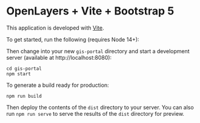 # OpenLayers + Vite + Bootstrap 5

This application is developed with [Vite](https://vitejs.dev/).

To get started, run the following (requires Node 14+):


Then change into your new `gis-portal` directory and start a development server (available at http://localhost:8080):

    cd gis-portal
    npm start

To generate a build ready for production:

    npm run build

Then deploy the contents of the `dist` directory to your server.  You can also run `npm run serve` to serve the results of the `dist` directory for preview.
